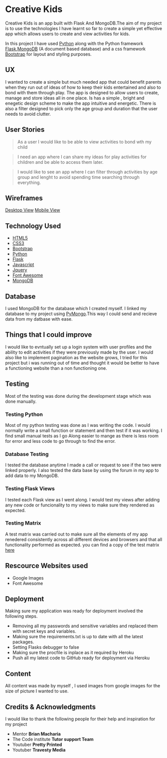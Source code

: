  # Creative Kids
 
 Creative Kids is an app built with Flask And MongoDB.The aim of my project is to
 use the technologies I have learnt so far to create a simple yet effective app which
 allows users to create and view activities for kids.
 
 In this project I have used [Python](https://www.python.org/) along with the Python framework 
 [Flask](https://www.fullstackpython.com/flask.html),[MongoDB](https://www.mongodb.com/)
 (A document based database) and a css framework [Bootstrap](https://getbootstrap.com/) for
 layout and styling purposes.
 
 ## UX
 I wanted to create a simple but much needed app that could benefit parents when they 
 run out of ideas of how to keep their kids entertained and also to bond with them
 through play. The app is designed to allow users to create, manage and store ideas all 
 in one place. Is has a simple , bright and enegetic design scheme to make the app 
 intuitive and energetic. There is also a filter designed to pick only the age group and duration 
 that the user needs to avoid clutter. 
 
 ## User Stories 
 > As a user I would like to be able to view activities to bond wth my child
 
 > I need an app where I can share my ideas for play activities for children
 and be able to access them later. 
 
 > I would like to see an app where I can filter through activities by age group and
 lenght to avoid spending time searching through everything. 
 
 ## Wireframes
 [Desktop View](https://github.com/Neilfoster/milestone_project_3/tree/master/Docs/desktop_view)
 [Mobile View](https://github.com/Neilfoster/milestone_project_3/tree/master/Docs/mobile_view)
 
 ## Technology Used
 
 * [HTML5](https://en.wikipedia.org/wiki/HTML5)
 * [CSS3](https://en.wikipedia.org/wiki/Cascading_Style_Sheets)
 * [Bootstrap](https://getbootstrap.com/)
 * [Python](https://www.python.org/)
 * [Flask](https://www.fullstackpython.com/flask.html)
 * [Javascript](https://www.javascript.com/)
 * [Jquery](https://jquery.com/)
 * [Font Awesome](https://fontawesome.com/)
 * [MongoDB](https://www.mongodb.com/)

 ## Database
 I used MongoDB for the database which I created myself. I linked my database to my 
 project using [PyMongo](https://api.mongodb.com/python/current/).This way I could 
 send and recieve data from my datbase with ease. 
 
 ## Things that I could improve
 
 I would like to evntually set up a login system with user profiles and the ability 
 to edit activities if they were previously made by the user. I would also 
 like to implement pagination as the website grows, I tried for this project but
 i was running out of time and thought it would be better to have a functioning 
 website than a non functioning one. 
 
 ## Testing
 
 Most of the testing was done during the development stage which was done manually.
 
 ### Testing Python
 Most of my python testing was done as I was writing the code. I would normally
 write a small function or statement and then test if it was working. I find small 
 manual tests as I go Along easier to mange as there is less room for error and 
 less code to go through to find the error.
 
 ### Database Testing 
 I tested the database anytime I made a call or request to see if the two were linked properly.
 I also tested the data base by using the forum in my app to add data to my MongoDB.
 
 ### Testing Flask Views
 I tested each Flask view as I went along. I would test my views after adding any new code 
 or funcionality to my views to make sure they rendered as expected. 
 
 ### Testing Matrix
 A test matrix was carried out to make sure all the elements of my app renedered 
 consistently across all different devices and browsers and that all functionality 
 performed as expected. you can find a copy of the test matrix [here](https://www.mongodb.com/)
 
 
 
 ## Rescource Websites used
 * Google Images
 * Font Awesome 
 
 
 ## Deployment 
 Making sure my application was ready for deployment involved the following steps.
 * Removing all my passwords and sensitive variables and replaced them with secret keys
 and variables.
 * Making sure the requirements.txt is up to date with all the latest packages.
 * Setting Flasks debugger to false
 * Making sure the procfile is inplace as it required by Heroku
 * Push all my latest code to GitHub ready for deployment via Heroku
 
  ## Content
  
  All content was made by myself , I used images from google images for the size
  of picture I wanted to use. 
 
 
  ## Credits & Acknowledgments
  
 I would like to thank the following people for their help and inspiration for my project
 * Mentor **Brian Macharia**
 * The Code institute **Tutor support Team**
 * Youtuber **Pretty Printed**
 * Youtuber **Travesty Media**